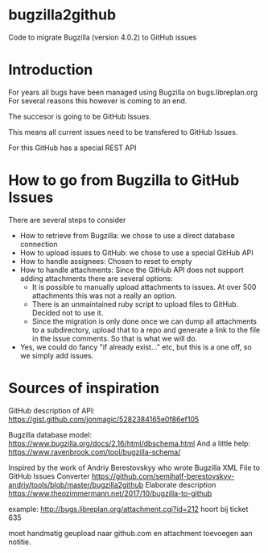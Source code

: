 # bugzilla2github
Code to migrate Bugzilla (version 4.0.2) to GitHub issues

# Introduction
For years all bugs have been managed using Bugzilla on bugs.libreplan.org
For several reasons this however is coming to an end.

The succesor is going to be GitHub Issues.

This means all current issues need to be transfered to GitHub Issues.

For this GitHub has a special REST API

# How to go from Bugzilla to GitHub Issues
There are several steps to consider
- How to retrieve from Bugzilla: we chose to use a direct database connection
- How to upload issues to GitHub: we chose to use a special GitHub API
- How to handle assignees: Chosen to reset to empty
- How to handle attachments: Since the GitHub API does not support adding attachments there are several options:
  - It is possible to manually upload attachments to issues. At over 500 attachments this was not a really an option.
  - There is an unmaintained ruby script to upload files to GitHub. Decided not to use it.
  - Since the migration is only done once we can dump all attachments to a subdirectory, upload that to a repo and generate a link to the file in the issue comments. So that is what we will do.
- Yes, we could do fancy "if already exist..."  etc, but this is a one off, so we simply add issues.

# Sources of inspiration
GitHub description of API: https://gist.github.com/jonmagic/5282384165e0f86ef105

Bugzilla database model: https://www.bugzilla.org/docs/2.16/html/dbschema.html
And a little help: https://www.ravenbrook.com/tool/bugzilla-schema/

Inspired by the work of Andriy Berestovskyy
who wrote Bugzilla XML File to GitHub Issues Converter
https://github.com/semihalf-berestovskyy-andriy/tools/blob/master/bugzilla2github
Elaborate description
https://www.theozimmermann.net/2017/10/bugzilla-to-github


example: http://bugs.libreplan.org/attachment.cgi?id=212
hoort bij ticket 635

moet handmatig geupload naar github.com en attachment toevoegen aan notitie.


